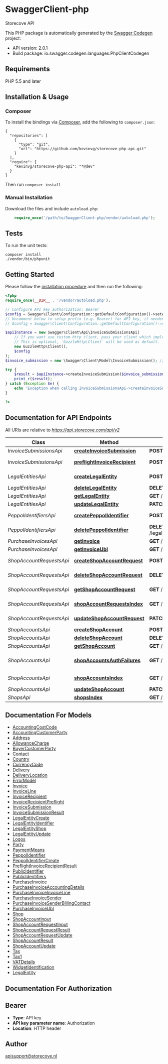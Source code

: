 # SwaggerClient-php
Storecove API

This PHP package is automatically generated by the [Swagger Codegen](https://github.com/swagger-api/swagger-codegen) project:

- API version: 2.0.1
- Build package: io.swagger.codegen.languages.PhpClientCodegen

## Requirements

PHP 5.5 and later

## Installation & Usage
### Composer

To install the bindings via [Composer](http://getcomposer.org/), add the following to `composer.json`:

```
{
  "repositories": [
    {
      "type": "git",
      "url": "https://github.com/kevinvg/storecove-php-api.git"
    }
  ],
  "require": {
    "kevinvg/storecove-php-api": "*@dev"
  }
}
```

Then run `composer install`

### Manual Installation

Download the files and include `autoload.php`:

```php
    require_once('/path/to/SwaggerClient-php/vendor/autoload.php');
```

## Tests

To run the unit tests:

```
composer install
./vendor/bin/phpunit
```

## Getting Started

Please follow the [installation procedure](#installation--usage) and then run the following:

```php
<?php
require_once(__DIR__ . '/vendor/autoload.php');

// Configure API key authorization: Bearer
$config = Swagger\Client\Configuration::getDefaultConfiguration()->setApiKey('Authorization', 'YOUR_API_KEY');
// Uncomment below to setup prefix (e.g. Bearer) for API key, if needed
// $config = Swagger\Client\Configuration::getDefaultConfiguration()->setApiKeyPrefix('Authorization', 'Bearer');

$apiInstance = new Swagger\Client\Api\InvoiceSubmissionsApi(
    // If you want use custom http client, pass your client which implements `GuzzleHttp\ClientInterface`.
    // This is optional, `GuzzleHttp\Client` will be used as default.
    new GuzzleHttp\Client(),
    $config
);
$invoice_submission = new \Swagger\Client\Model\InvoiceSubmission(); // \Swagger\Client\Model\InvoiceSubmission | Invoice to submit

try {
    $result = $apiInstance->createInvoiceSubmission($invoice_submission);
    print_r($result);
} catch (Exception $e) {
    echo 'Exception when calling InvoiceSubmissionsApi->createInvoiceSubmission: ', $e->getMessage(), PHP_EOL;
}

?>
```

## Documentation for API Endpoints

All URIs are relative to *https://api.storecove.com/api/v2*

Class | Method | HTTP request | Description
------------ | ------------- | ------------- | -------------
*InvoiceSubmissionsApi* | [**createInvoiceSubmission**](docs/Api/InvoiceSubmissionsApi.md#createinvoicesubmission) | **POST** /invoice_submissions | Submit a new invoice
*InvoiceSubmissionsApi* | [**preflightInvoiceRecipient**](docs/Api/InvoiceSubmissionsApi.md#preflightinvoicerecipient) | **POST** /invoice_submissions/preflight | Preflight an invoice recipient
*LegalEntitiesApi* | [**createLegalEntity**](docs/Api/LegalEntitiesApi.md#createlegalentity) | **POST** /legal_entities | Create a new LegalEntity
*LegalEntitiesApi* | [**deleteLegalEntity**](docs/Api/LegalEntitiesApi.md#deletelegalentity) | **DELETE** /legal_entities/{id} | Delete LegalEntity
*LegalEntitiesApi* | [**getLegalEntity**](docs/Api/LegalEntitiesApi.md#getlegalentity) | **GET** /legal_entities/{id} | Get LegalEntity
*LegalEntitiesApi* | [**updateLegalEntity**](docs/Api/LegalEntitiesApi.md#updatelegalentity) | **PATCH** /legal_entities/{id} | Update LegalEntity
*PeppolIdentifiersApi* | [**createPeppolIdentifier**](docs/Api/PeppolIdentifiersApi.md#createpeppolidentifier) | **POST** /legal_entities/{legal_entity_id}/peppol_identifiers | Create a new PeppolIdentifier
*PeppolIdentifiersApi* | [**deletePeppolIdentifier**](docs/Api/PeppolIdentifiersApi.md#deletepeppolidentifier) | **DELETE** /legal_entities/{legal_entity_id}/peppol_identifiers/{superscheme}/{scheme}/{identifier} | Delete PeppolIdentifier
*PurchaseInvoicesApi* | [**getInvoice**](docs/Api/PurchaseInvoicesApi.md#getinvoice) | **GET** /purchase_invoices/{guid} | Get Invoice
*PurchaseInvoicesApi* | [**getInvoiceUbl**](docs/Api/PurchaseInvoicesApi.md#getinvoiceubl) | **GET** /purchase_invoices/{guid}/ubl | Get Invoice as UBL
*ShopAccountRequestsApi* | [**createShopAccountRequest**](docs/Api/ShopAccountRequestsApi.md#createshopaccountrequest) | **POST** /shop_account_requests | Create ShopAccountRequest
*ShopAccountRequestsApi* | [**deleteShopAccountRequest**](docs/Api/ShopAccountRequestsApi.md#deleteshopaccountrequest) | **DELETE** /shop_account_requests/{id} | Delete ShopAccountRequest
*ShopAccountRequestsApi* | [**getShopAccountRequest**](docs/Api/ShopAccountRequestsApi.md#getshopaccountrequest) | **GET** /shop_account_requests/{id} | Get ShopAccountRequest
*ShopAccountRequestsApi* | [**shopAccountRequestsIndex**](docs/Api/ShopAccountRequestsApi.md#shopaccountrequestsindex) | **GET** /shop_account_requests | Get ShopAccountRequests
*ShopAccountRequestsApi* | [**updateShopAccountRequest**](docs/Api/ShopAccountRequestsApi.md#updateshopaccountrequest) | **PATCH** /shop_account_requests/{id} | Update ShopAccountRequest
*ShopAccountsApi* | [**createShopAccount**](docs/Api/ShopAccountsApi.md#createshopaccount) | **POST** /shop_accounts | Create ShopAccount
*ShopAccountsApi* | [**deleteShopAccount**](docs/Api/ShopAccountsApi.md#deleteshopaccount) | **DELETE** /shop_accounts/{id} | Delete ShopAccount
*ShopAccountsApi* | [**getShopAccount**](docs/Api/ShopAccountsApi.md#getshopaccount) | **GET** /shop_accounts/{id} | Get ShopAccount
*ShopAccountsApi* | [**shopAccountsAuthFailures**](docs/Api/ShopAccountsApi.md#shopaccountsauthfailures) | **GET** /shop_accounts/auth_failures | Get ShopAccounts with authorization failures
*ShopAccountsApi* | [**shopAccountsIndex**](docs/Api/ShopAccountsApi.md#shopaccountsindex) | **GET** /shop_accounts | Get ShopAccounts for an entity
*ShopAccountsApi* | [**updateShopAccount**](docs/Api/ShopAccountsApi.md#updateshopaccount) | **PATCH** /shop_accounts/{id} | Update ShopAccount
*ShopsApi* | [**shopsIndex**](docs/Api/ShopsApi.md#shopsindex) | **GET** /shops | Get Shops


## Documentation For Models

 - [AccountingCostCode](docs/Model/AccountingCostCode.md)
 - [AccountingCustomerParty](docs/Model/AccountingCustomerParty.md)
 - [Address](docs/Model/Address.md)
 - [AllowanceCharge](docs/Model/AllowanceCharge.md)
 - [BuyerCustomerParty](docs/Model/BuyerCustomerParty.md)
 - [Contact](docs/Model/Contact.md)
 - [Country](docs/Model/Country.md)
 - [CurrencyCode](docs/Model/CurrencyCode.md)
 - [Delivery](docs/Model/Delivery.md)
 - [DeliveryLocation](docs/Model/DeliveryLocation.md)
 - [ErrorModel](docs/Model/ErrorModel.md)
 - [Invoice](docs/Model/Invoice.md)
 - [InvoiceLine](docs/Model/InvoiceLine.md)
 - [InvoiceRecipient](docs/Model/InvoiceRecipient.md)
 - [InvoiceRecipientPreflight](docs/Model/InvoiceRecipientPreflight.md)
 - [InvoiceSubmission](docs/Model/InvoiceSubmission.md)
 - [InvoiceSubmissionResult](docs/Model/InvoiceSubmissionResult.md)
 - [LegalEntityCreate](docs/Model/LegalEntityCreate.md)
 - [LegalEntityIdentifier](docs/Model/LegalEntityIdentifier.md)
 - [LegalEntityShop](docs/Model/LegalEntityShop.md)
 - [LegalEntityUpdate](docs/Model/LegalEntityUpdate.md)
 - [Logos](docs/Model/Logos.md)
 - [Party](docs/Model/Party.md)
 - [PaymentMeans](docs/Model/PaymentMeans.md)
 - [PeppolIdentifier](docs/Model/PeppolIdentifier.md)
 - [PeppolIdentifierCreate](docs/Model/PeppolIdentifierCreate.md)
 - [PreflightInvoiceRecipientResult](docs/Model/PreflightInvoiceRecipientResult.md)
 - [PublicIdentifier](docs/Model/PublicIdentifier.md)
 - [PublicIdentifiers](docs/Model/PublicIdentifiers.md)
 - [PurchaseInvoice](docs/Model/PurchaseInvoice.md)
 - [PurchaseInvoiceAccountingDetails](docs/Model/PurchaseInvoiceAccountingDetails.md)
 - [PurchaseInvoiceInvoiceLine](docs/Model/PurchaseInvoiceInvoiceLine.md)
 - [PurchaseInvoiceSender](docs/Model/PurchaseInvoiceSender.md)
 - [PurchaseInvoiceSenderBillingContact](docs/Model/PurchaseInvoiceSenderBillingContact.md)
 - [PurchaseInvoiceUbl](docs/Model/PurchaseInvoiceUbl.md)
 - [Shop](docs/Model/Shop.md)
 - [ShopAccountInput](docs/Model/ShopAccountInput.md)
 - [ShopAccountRequestInput](docs/Model/ShopAccountRequestInput.md)
 - [ShopAccountRequestResult](docs/Model/ShopAccountRequestResult.md)
 - [ShopAccountRequestUpdate](docs/Model/ShopAccountRequestUpdate.md)
 - [ShopAccountResult](docs/Model/ShopAccountResult.md)
 - [ShopAccountUpdate](docs/Model/ShopAccountUpdate.md)
 - [Tax](docs/Model/Tax.md)
 - [Tax1](docs/Model/Tax1.md)
 - [VATDetails](docs/Model/VATDetails.md)
 - [WidgetIdentification](docs/Model/WidgetIdentification.md)
 - [LegalEntity](docs/Model/LegalEntity.md)


## Documentation For Authorization


## Bearer

- **Type**: API key
- **API key parameter name**: Authorization
- **Location**: HTTP header


## Author

apisupport@storecove.nl


